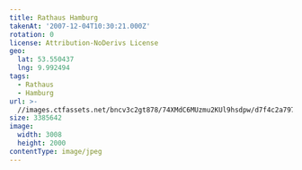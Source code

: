 ```yaml
---
title: Rathaus Hamburg
takenAt: '2007-12-04T10:30:21.000Z'
rotation: 0
license: Attribution-NoDerivs License
geo:
  lat: 53.550437
  lng: 9.992494
tags:
  - Rathaus
  - Hamburg
url: >-
  //images.ctfassets.net/bncv3c2gt878/74XMdC6MUzmu2KUl9hsdpw/d7f4c2a797d07d5b3b5d3bce7cc7c7ee/rathaus-hamburg_4560214818_o
size: 3385642
image:
  width: 3008
  height: 2000
contentType: image/jpeg
---
```



